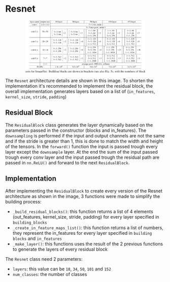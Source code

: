 # Resnet
<div style="text-align: center;">
    <img src="../../docs/architectures/Resnet.png" alt="Resnet architecture" width="75%">
</div>

The `Resnet` architecture details are shown in this image. To shorten the implementation it's recommended to implement the residual block, the overall implementation generates layers based on a list of (`in_features`, `kernel_size`, `stride`, `padding`) 

## Residual Block
The `ResidualBlock` class generates the layer dynamically based on the parameters passed in the constructor (blocks and in_features). The `downsampling` is performed if the input and output channels are not the same and if the stride is greater than 1, this is done to match the width and height of the tensors. In the `forward()` function the input is passed trough every layer except the `downsample` layer. At the end the sum of the input passed trough every conv layer and the input passed trough the residual path are passed in `nn.ReLU()` and forward to the next `ResidualBlock`.

## Implementation
After implementing the `ResidualBlock` to create every version of the Resnet architecture as shown in the image, 3 functions were made to simplify the building process:
- `_build_residual_blocks()`: this function returns a list of 4 elements (out_features, kernel_size, stride, padding) for every layer specified in `building_blocks`
- `_create_in_feature_maps_list()`: this function returns a list of numbers, they represent the in_features for every layer specified in `building blocks` and `in_features`
- `_make_layer()`: this functions uses the result of the 2 previous functions to generate the layers of every residual block

The `Resnet` class need 2 parameters:
- `layers`: this value can be `18`, `34`, `50`, `101` and `152`
- `num_classes`: the number of classes